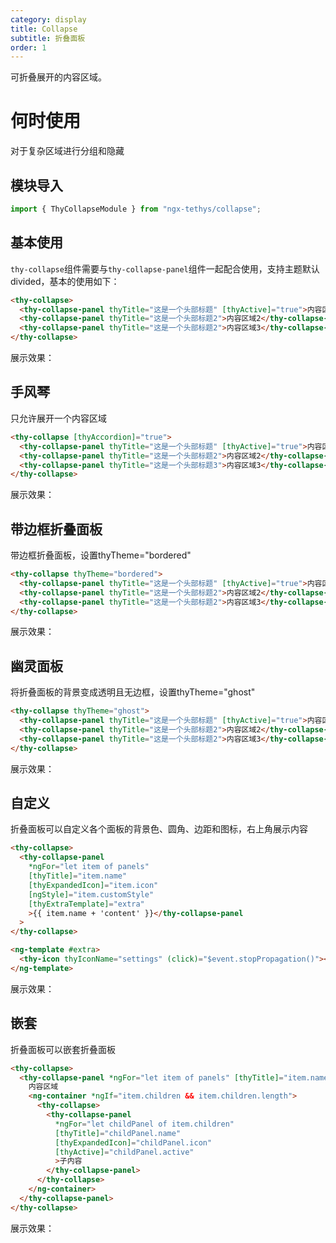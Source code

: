```yaml
---
category: display
title: Collapse
subtitle: 折叠面板
order: 1
---
```


<div class="dg-alert dg-alert-info">可折叠展开的内容区域。</div>

# 何时使用

对于复杂区域进行分组和隐藏

## 模块导入
```ts
import { ThyCollapseModule } from "ngx-tethys/collapse";
```

## 基本使用
`thy-collapse`组件需要与`thy-collapse-panel`组件一起配合使用，支持主题默认divided，基本的使用如下：
```html
<thy-collapse>
  <thy-collapse-panel thyTitle="这是一个头部标题" [thyActive]="true">内容区域</thy-collapse-panel>
  <thy-collapse-panel thyTitle="这是一个头部标题2">内容区域2</thy-collapse-panel>
  <thy-collapse-panel thyTitle="这是一个头部标题2">内容区域3</thy-collapse-panel>
</thy-collapse>
```
展示效果：
<example name="thy-collapse-basic-example">

## 手风琴
只允许展开一个内容区域

```html
<thy-collapse [thyAccordion]="true">
  <thy-collapse-panel thyTitle="这是一个头部标题" [thyActive]="true">内容区域1</thy-collapse-panel>
  <thy-collapse-panel thyTitle="这是一个头部标题2">内容区域2</thy-collapse-panel>
  <thy-collapse-panel thyTitle="这是一个头部标题3">内容区域3</thy-collapse-panel>
</thy-collapse>
```
展示效果：
<example name="thy-collapse-accordion-example">

## 带边框折叠面板

带边框折叠面板，设置thyTheme="bordered"
```html
<thy-collapse thyTheme="bordered">
  <thy-collapse-panel thyTitle="这是一个头部标题" [thyActive]="true">内容区域</thy-collapse-panel>
  <thy-collapse-panel thyTitle="这是一个头部标题2">内容区域2</thy-collapse-panel>
  <thy-collapse-panel thyTitle="这是一个头部标题2">内容区域3</thy-collapse-panel>
</thy-collapse>

```
展示效果：
<example name="thy-collapse-bordered-example">


## 幽灵面板

将折叠面板的背景变成透明且无边框，设置thyTheme="ghost"
```html
<thy-collapse thyTheme="ghost">
  <thy-collapse-panel thyTitle="这是一个头部标题" [thyActive]="true">内容区域</thy-collapse-panel>
  <thy-collapse-panel thyTitle="这是一个头部标题2">内容区域2</thy-collapse-panel>
  <thy-collapse-panel thyTitle="这是一个头部标题2">内容区域3</thy-collapse-panel>
</thy-collapse>

```
展示效果：
<example name="thy-collapse-ghost-example">

## 自定义

折叠面板可以自定义各个面板的背景色、圆角、边距和图标，右上角展示内容

```html
<thy-collapse>
  <thy-collapse-panel
    *ngFor="let item of panels"
    [thyTitle]="item.name"
    [thyExpandedIcon]="item.icon"
    [ngStyle]="item.customStyle"
    [thyExtraTemplate]="extra"
    >{{ item.name + 'content' }}</thy-collapse-panel
  >
</thy-collapse>

<ng-template #extra>
  <thy-icon thyIconName="settings" (click)="$event.stopPropagation()"></thy-icon>
</ng-template>

```
展示效果：
<example name="thy-collapse-custom-example">

## 嵌套

折叠面板可以嵌套折叠面板
```html
<thy-collapse>
  <thy-collapse-panel *ngFor="let item of panels" [thyTitle]="item.name" [thyExpandedIcon]="item.icon" [thyActive]="item.active">
    内容区域
    <ng-container *ngIf="item.children && item.children.length">
      <thy-collapse>
        <thy-collapse-panel
          *ngFor="let childPanel of item.children"
          [thyTitle]="childPanel.name"
          [thyExpandedIcon]="childPanel.icon"
          [thyActive]="childPanel.active"
          >子内容
        </thy-collapse-panel>
      </thy-collapse>
    </ng-container>
  </thy-collapse-panel>
</thy-collapse>

```
展示效果：
<example name="thy-collapse-tree-example">


